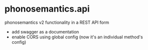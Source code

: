 # phonosemantics.api
phonosemantics v2 functionality in a REST API form

- add swagger as a documentation
- enable CORS using global config (now it's an individual method's config)

